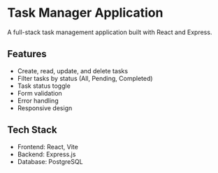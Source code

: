 # Task Manager Application

A full-stack task management application built with React and Express.

## Features

- Create, read, update, and delete tasks
- Filter tasks by status (All, Pending, Completed)
- Task status toggle
- Form validation
- Error handling
- Responsive design

## Tech Stack

- Frontend: React, Vite
- Backend: Express.js
- Database: PostgreSQL

